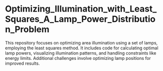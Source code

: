 # Optimizing_Illumination_with_Least_Squares_A_Lamp_Power_Distribution_Problem
This repository focuses on optimizing area illumination using a set of lamps, employing the least squares method. It includes code for calculating optimal lamp powers, visualizing illumination patterns, and handling constraints like energy limits. Additional challenges involve optimizing lamp positions for improved results.
